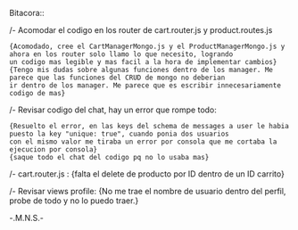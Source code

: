 Bitacora::

/- Acomodar el codigo en los router de cart.router.js y product.routes.js

    {Acomodado, cree el CartManagerMongo.js y el ProductManagerMongo.js y ahora en los router solo llamo lo que necesito, logrando
    un codigo mas legible y mas facil a la hora de implementar cambios}
    {Tengo mis dudas sobre algunas funciones dentro de los manager. Me parece que las funciones del CRUD de mongo no deberian
    ir dentro de los manager. Me parece que es escribir innecesariamente codigo de mas}

/- Revisar codigo del chat, hay un error que rompe todo:

    {Resuelto el error, en las keys del schema de messages a user le habia puesto la key "unique: true", cuando ponia dos usuarios
    con el mismo valor me tiraba un error por consola que me cortaba la ejecucion por consola}
    {saque todo el chat del codigo pq no lo usaba mas}

/- cart.router.js :
    {falta el delete de producto por ID dentro de un ID carrito}

/- Revisar views profile:
    {No me trae el nombre de usuario dentro del perfil, probe de todo y no lo puedo traer.}



























-.M.N.S.-





